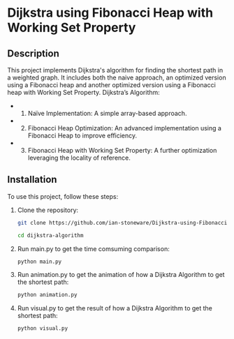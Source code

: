 # Dijkstra using Fibonacci Heap with Working Set Property

## Description
This project implements Dijkstra's algorithm for finding the shortest path in a weighted graph. It includes both the naive approach, an optimized version using a Fibonacci heap and another optimized version using a Fibonacci heap with Working Set Property.
Dijkstra’s Algorithm:
- 1.	Naïve Implementation: A simple array-based approach.
- 2.	Fibonacci Heap Optimization: An advanced implementation using a Fibonacci Heap to improve efficiency.
- 3.	Fibonacci Heap with Working Set Property: A further optimization leveraging the locality of reference.


## Installation
To use this project, follow these steps:

1. Clone the repository:
   ```bash
   git clone https://github.com/ian-stoneware/Dijkstra-using-Fibonacci-Heap-with-Working-Set-Property.git
   
   cd dijkstra-algorithm
   
2. Run main.py to get the time comsuming comparison:
   ```bash
   python main.py

4. Run animation.py to get the animation of how a Dijkstra Algorithm to get the shortest path:
   ```bash
   python animation.py

6. Run visual.py to get the result of how a Dijkstra Algorithm to get the shortest path:
   ```bash
   python visual.py
